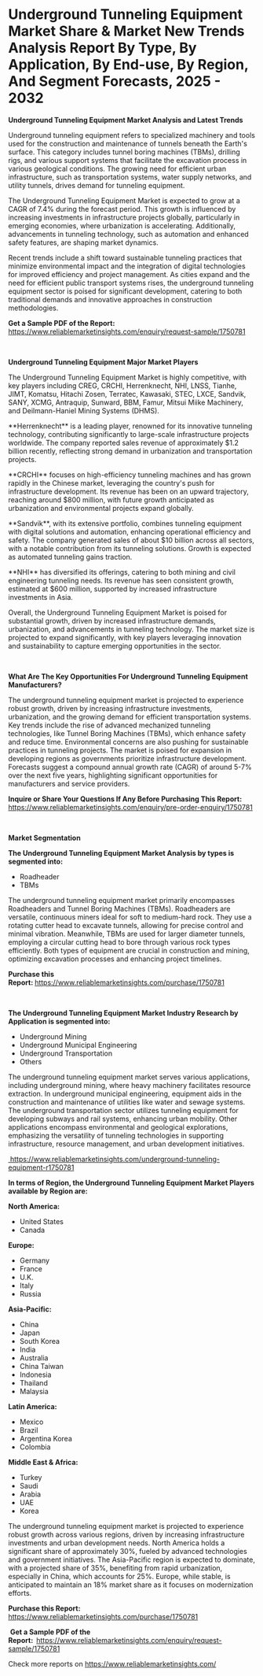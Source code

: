 <p><h1>Underground Tunneling Equipment Market Share & Market New Trends Analysis Report By Type, By Application, By End-use, By Region, And Segment Forecasts, 2025 - 2032</h1></p><p><strong>Underground Tunneling Equipment Market Analysis and Latest Trends</strong></p>
<p><p>Underground tunneling equipment refers to specialized machinery and tools used for the construction and maintenance of tunnels beneath the Earth's surface. This category includes tunnel boring machines (TBMs), drilling rigs, and various support systems that facilitate the excavation process in various geological conditions. The growing need for efficient urban infrastructure, such as transportation systems, water supply networks, and utility tunnels, drives demand for tunneling equipment.</p><p>The Underground Tunneling Equipment Market is expected to grow at a CAGR of 7.4% during the forecast period. This growth is influenced by increasing investments in infrastructure projects globally, particularly in emerging economies, where urbanization is accelerating. Additionally, advancements in tunneling technology, such as automation and enhanced safety features, are shaping market dynamics. </p><p>Recent trends include a shift toward sustainable tunneling practices that minimize environmental impact and the integration of digital technologies for improved efficiency and project management. As cities expand and the need for efficient public transport systems rises, the underground tunneling equipment sector is poised for significant development, catering to both traditional demands and innovative approaches in construction methodologies.</p></p>
<p><strong>Get a Sample PDF of the Report:&nbsp;</strong> <a href="https://www.reliablemarketinsights.com/enquiry/request-sample/1750781?utm_campaign=2282&utm_medium=2&utm_source=Github&utm_content=ia&utm_term=19022025&utm_id=underground-tunneling-equipment">https://www.reliablemarketinsights.com/enquiry/request-sample/1750781</a></p>
<p>&nbsp;</p>
<p><strong>Underground Tunneling Equipment Major Market Players</strong></p>
<p><p>The Underground Tunneling Equipment Market is highly competitive, with key players including CREG, CRCHI, Herrenknecht, NHI, LNSS, Tianhe, JIMT, Komatsu, Hitachi Zosen, Terratec, Kawasaki, STEC, LXCE, Sandvik, SANY, XCMG, Antraquip, Sunward, BBM, Famur, Mitsui Miike Machinery, and Deilmann-Haniel Mining Systems (DHMS).</p><p>**Herrenknecht** is a leading player, renowned for its innovative tunneling technology, contributing significantly to large-scale infrastructure projects worldwide. The company reported sales revenue of approximately $1.2 billion recently, reflecting strong demand in urbanization and transportation projects.</p><p>**CRCHI** focuses on high-efficiency tunneling machines and has grown rapidly in the Chinese market, leveraging the country's push for infrastructure development. Its revenue has been on an upward trajectory, reaching around $800 million, with future growth anticipated as urbanization and environmental projects expand globally.</p><p>**Sandvik**, with its extensive portfolio, combines tunneling equipment with digital solutions and automation, enhancing operational efficiency and safety. The company generated sales of about $10 billion across all sectors, with a notable contribution from its tunneling solutions. Growth is expected as automated tunneling gains traction.</p><p>**NHI** has diversified its offerings, catering to both mining and civil engineering tunneling needs. Its revenue has seen consistent growth, estimated at $600 million, supported by increased infrastructure investments in Asia.</p><p>Overall, the Underground Tunneling Equipment Market is poised for substantial growth, driven by increased infrastructure demands, urbanization, and advancements in tunneling technology. The market size is projected to expand significantly, with key players leveraging innovation and sustainability to capture emerging opportunities in the sector.</p></p>
<p>&nbsp;</p>
<p><strong>What Are The Key Opportunities For Underground Tunneling Equipment Manufacturers?</strong></p>
<p><p>The underground tunneling equipment market is projected to experience robust growth, driven by increasing infrastructure investments, urbanization, and the growing demand for efficient transportation systems. Key trends include the rise of advanced mechanized tunneling technologies, like Tunnel Boring Machines (TBMs), which enhance safety and reduce time. Environmental concerns are also pushing for sustainable practices in tunneling projects. The market is poised for expansion in developing regions as governments prioritize infrastructure development. Forecasts suggest a compound annual growth rate (CAGR) of around 5-7% over the next five years, highlighting significant opportunities for manufacturers and service providers.</p></p>
<p><strong>Inquire or Share Your Questions If Any Before Purchasing This Report:</strong> <a href="https://www.reliablemarketinsights.com/enquiry/pre-order-enquiry/1750781?utm_campaign=2282&utm_medium=2&utm_source=Github&utm_content=ia&utm_term=19022025&utm_id=underground-tunneling-equipment">https://www.reliablemarketinsights.com/enquiry/pre-order-enquiry/1750781</a></p>
<p>&nbsp;</p>
<p><strong>Market Segmentation</strong></p>
<p><strong>The Underground Tunneling Equipment Market Analysis by types is segmented into:</strong></p>
<p><ul><li>Roadheader</li><li>TBMs</li></ul></p>
<p><p>The underground tunneling equipment market primarily encompasses Roadheaders and Tunnel Boring Machines (TBMs). Roadheaders are versatile, continuous miners ideal for soft to medium-hard rock. They use a rotating cutter head to excavate tunnels, allowing for precise control and minimal vibration. Meanwhile, TBMs are used for larger diameter tunnels, employing a circular cutting head to bore through various rock types efficiently. Both types of equipment are crucial in construction and mining, optimizing excavation processes and enhancing project timelines.</p></p>
<p><strong>Purchase this Report:&nbsp;</strong><a href="https://www.reliablemarketinsights.com/purchase/1750781?utm_campaign=2282&utm_medium=2&utm_source=Github&utm_content=ia&utm_term=19022025&utm_id=underground-tunneling-equipment">https://www.reliablemarketinsights.com/purchase/1750781</a></p>
<p>&nbsp;</p>
<p><strong>The Underground Tunneling Equipment Market Industry Research by Application is segmented into:</strong></p>
<p><ul><li>Underground Mining</li><li>Underground Municipal Engineering</li><li>Underground Transportation</li><li>Others</li></ul></p>
<p><p>The underground tunneling equipment market serves various applications, including underground mining, where heavy machinery facilitates resource extraction. In underground municipal engineering, equipment aids in the construction and maintenance of utilities like water and sewage systems. The underground transportation sector utilizes tunneling equipment for developing subways and rail systems, enhancing urban mobility. Other applications encompass environmental and geological explorations, emphasizing the versatility of tunneling technologies in supporting infrastructure, resource management, and urban development initiatives.</p></p>
<p><a href="https://www.reliablemarketinsights.com/underground-tunneling-equipment-r1750781?utm_campaign=2282&utm_medium=2&utm_source=Github&utm_content=ia&utm_term=19022025&utm_id=underground-tunneling-equipment">&nbsp;https://www.reliablemarketinsights.com/underground-tunneling-equipment-r1750781</a></p>
<p><strong>In terms of Region, the Underground Tunneling Equipment Market Players available by Region are:</strong></p>
<p>
    <p> <strong> North America: </strong>
        <ul>
            <li>United States</li>
            <li>Canada</li>
        </ul>
        </p> 
    <p> <strong> Europe: </strong>
        <ul>
            <li>Germany</li>
            <li>France</li>
            <li>U.K.</li>
            <li>Italy</li>
            <li>Russia</li>
        </ul>
        </p> 
    <p> <strong> Asia-Pacific: </strong>
        <ul>
            <li>China</li>
            <li>Japan</li>
            <li>South Korea</li>
            <li>India</li>
            <li>Australia</li>
            <li>China Taiwan</li>
            <li>Indonesia</li>
            <li>Thailand</li>
            <li>Malaysia</li>
        </ul>
        </p> 
    <p> <strong> Latin America: </strong>
        <ul>
            <li>Mexico</li>
            <li>Brazil</li>
            <li>Argentina Korea</li>
            <li>Colombia</li>
        </ul>
        </p> 
    <p> <strong> Middle East & Africa: </strong>
        <ul>
            <li>Turkey</li>
            <li>Saudi</li>
            <li>Arabia</li>
            <li>UAE</li>
            <li>Korea</li>
        </ul>
    </p>
    </p>
<p><p>The underground tunneling equipment market is projected to experience robust growth across various regions, driven by increasing infrastructure investments and urban development needs. North America holds a significant share of approximately 30%, fueled by advanced technologies and government initiatives. The Asia-Pacific region is expected to dominate, with a projected share of 35%, benefiting from rapid urbanization, especially in China, which accounts for 25%. Europe, while stable, is anticipated to maintain an 18% market share as it focuses on modernization efforts.</p></p>
<p><strong>Purchase this Report: </strong><a href="https://www.reliablemarketinsights.com/purchase/1750781?utm_campaign=2282&utm_medium=2&utm_source=Github&utm_content=ia&utm_term=19022025&utm_id=underground-tunneling-equipment">https://www.reliablemarketinsights.com/purchase/1750781</a></p>
<p>&nbsp;<strong>Get a Sample PDF of the Report:&nbsp;&nbsp;</strong><a href="https://www.reliablemarketinsights.com/enquiry/request-sample/1750781?utm_campaign=2282&utm_medium=2&utm_source=Github&utm_content=ia&utm_term=19022025&utm_id=underground-tunneling-equipment">https://www.reliablemarketinsights.com/enquiry/request-sample/1750781</a></p>
<p><strong></strong></p>
<p>Check more reports on <a href="https://www.reliablemarketinsights.com/?utm_campaign=2282&utm_medium=2&utm_source=Github&utm_content=ia&utm_term=19022025&utm_id=underground-tunneling-equipment">https://www.reliablemarketinsights.com/</a></p>